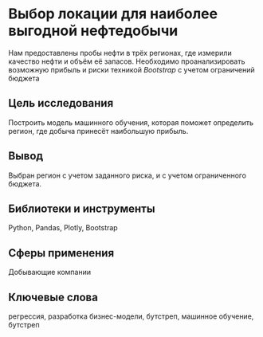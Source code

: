 # Выбор локации для наиболее выгодной нефтедобычи
Нам предоставлены пробы нефти в трёх регионах, где измерили качество нефти и объём её запасов.  Необходимо проанализировать возможную прибыль и риски техникой *Bootstrap* с учетом ограничений бюджета

## Цель исследования
Построить модель машинного обучения, которая поможет определить регион, где добыча принесёт наибольшую прибыль.

## Вывод
Выбран регион с учетом заданного риска, и с учетом ограниченного бюджета.

## Библиотеки и инструменты
Python, Pandas, Plotly, Bootstrap

## Сферы применения
Добывающие компании

## Ключевые слова
регрессия, разработка бизнес-модели, бутстреп, машинное обучение, бутстреп

